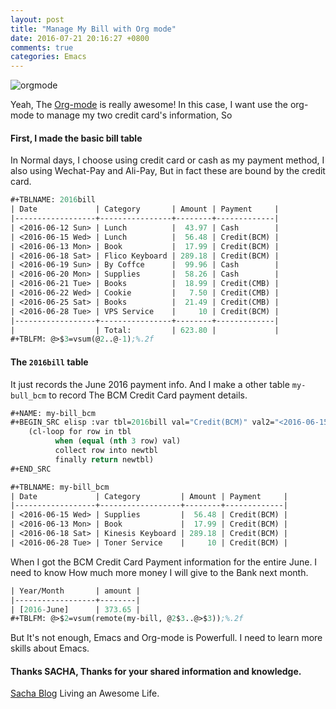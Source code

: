 ```yaml
---
layout: post
title: "Manage My Bill with Org mode"
date: 2016-07-21 20:16:27 +0800
comments: true
categories: Emacs 
---
```


![orgmode](http://orgmode.org/img/org-mode-unicorn-logo.png)

Yeah, The [Org-mode](http://orgmode.org) is really awesome!
In this case, I want use the org-mode to manage my two credit card's information, So

####  First, I made the basic bill table

In Normal days, I choose using credit card or cash as my payment method, I also using Wechat-Pay and Ali-Pay, But in fact these are bound by the credit card.

```lisp
#+TBLNAME: 2016bill
| Date             | Category       | Amount | Payment     |
|------------------+----------------+--------+-------------|
| <2016-06-12 Sun> | Lunch          |  43.97 | Cash        |
| <2016-06-15 Wed> | Lunch          |  56.48 | Credit(BCM) |
| <2016-06-13 Mon> | Book           |  17.99 | Credit(BCM) |
| <2016-06-18 Sat> | Flico Keyboard | 289.18 | Credit(BCM) |
| <2016-06-19 Sun> | By Coffce      |  99.96 | Cash        |
| <2016-06-20 Mon> | Supplies       |  58.26 | Cash        |
| <2016-06-21 Tue> | Books          |  18.99 | Credit(CMB) |
| <2016-06-22 Wed> | Cookie         |   7.50 | Credit(CMB) |
| <2016-06-25 Sat> | Books          |  21.49 | Credit(CMB) |
| <2016-06-28 Tue> | VPS Service    |     10 | Credit(BCM) |
|------------------+----------------+--------+-------------|
|                  | Total:         | 623.80 |             |
#+TBLFM: @>$3=vsum(@2..@-1);%.2f
```

#### The `2016bill` table 

It just records the June 2016 payment info. And I make a other table `my-bull_bcm` to record The BCM Credit Card payment details.

```lisp
#+NAME: my-bill_bcm
#+BEGIN_SRC elisp :var tbl=2016bill val="Credit(BCM)" val2="<2016-06-15 Wed>" :colnames y
    (cl-loop for row in tbl
          when (equal (nth 3 row) val)
          collect row into newtbl
          finally return newtbl)
#+END_SRC

#+TBLNAME: my-bill_bcm
| Date             | Category         | Amount | Payment     |
|------------------+------------------+--------+-------------|
| <2016-06-15 Wed> | Supplies         |  56.48 | Credit(BCM) |
| <2016-06-13 Mon> | Book             |  17.99 | Credit(BCM) |
| <2016-06-18 Sat> | Kinesis Keyboard | 289.18 | Credit(BCM) |
| <2016-06-28 Tue> | Toner Service    |     10 | Credit(BCM) |
```

When I got the BCM Credit Card Payment information for the entire June. I need to know How much more money I will give to the Bank next month.

```lisp
| Year/Month       | amount |
|------------------+--------|
| [2016-June]      | 373.65 |
#+TBLFM: @>$2=vsum(remote(my-bill, @2$3..@>$3));%.2f
```

But It's not enough, Emacs and Org-mode is Powerfull. I need to learn more skills about Emacs.

#### Thanks SACHA, Thanks for your shared information and knowledge.

[Sacha Blog](http://sachachua.com/blog/) Living an Awesome Life.
